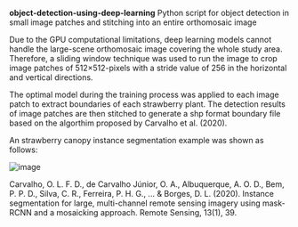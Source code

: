 **object-detection-using-deep-learning**
Python script for object detection in small image patches and stitching into an entire orthomosaic image


Due to the GPU computational limitations, deep learning models cannot handle the large-scene orthomosaic image covering the whole study area. Therefore, a sliding window technique was used to run the image to crop image patches of 512×512-pixels with a stride value of 256 in the horizontal and vertical directions. 

The optimal model during the training process was applied to each image patch to extract boundaries of each strawberry plant. The detection results of image patches are then stitched to generate a shp format boundary file based on the algorthim proposed by Carvalho et al. (2020).

An strawberry canopy instance segmentation example was shown as follows:

![image](https://github.com/TimothyCaiwang/object-detection-using-deep-learning/assets/41359035/902f40bf-b40f-4f73-9167-8e5f88739c52)


Carvalho, O. L. F. D., de Carvalho Júnior, O. A., Albuquerque, A. O. D., Bem, P. P. D., Silva, C. R., Ferreira, P. H. G., ... & Borges, D. L. (2020). Instance segmentation for large, multi-channel remote sensing imagery using mask-RCNN and a mosaicking approach. Remote Sensing, 13(1), 39.
